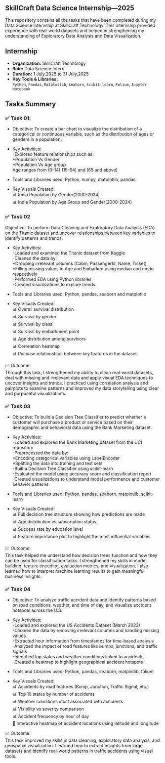 ## SkillCraft Data Science Internship—2025

This repository contains all the tasks that have been completed during my Data Science Internship at SkillCraft Technology. This internship provided experience with real-world datasets and helped in strengthening my understanding of Exploratory Data Analysis and Data Visualization.

## Internship

- **Organization:** SkillCraft Technology  
- **Role:** Data Science Intern  
- **Duration:** 1 July,2025 to 31 July,2025
- **Key Tools & Libraries:**  
  `Python`, `Pandas`, `Matplotlib`, `Seaborn`, `Scikit-learn`, `Folium`, `Jupyter Notebook`

## Tasks Summary

### ✅ Task 01:
- Objective: To create a bar chart to visualize the distribution of a categorical or continuous variable, such as the distribution of ages or genders in a population.

- Key Activities:<br/>
-Explored feature relationships such as:<br/>
    *Population Vs Gender<br/>
    *Population Vs Age group<br/>
Age ranges from (0-14),(15-64) and (65 and above)

- Tools and Libraries used: Python, numpy, matplotlib, pandas

- Key Visuals Created:<br/>
📊 India Population by Gender(2000-2024)<br/>
📊 India Population by Age Group and Gender(2000-2024)


### ✅ Task 02<br/>
Objective: To perform Data Cleaning and Exploratory Data Analysis (EDA) on the Titanic dataset and uncover relationships between key variables to identify patterns and trends.<br/>

- Key Activities:<br/>
-Loaded and examined the Titanic dataset from Kaggle<br/>
-Cleaned the data by:<br/>
   *Dropping irrelevant columns (Cabin, PassengerId, Name, Ticket)<br/>
   *Filling missing values in Age and Embarked using median and mode respectively<br/>
-Performed EDA using Python libraries<br/>
-Created visualizations to explore trends<br/>

- Tools and Libraries used: Python, pandas, seaborn and matplotlib<br/>

- Key Visuals Created:<br/>
  📊 Overall survival distribution<br/>
  📊 Survival by gender<br/>
  📊 Survival by class<br/>
  📊 Survival by embarkment point<br/>
  📊 Age distribution among survivors<br/>
  📊 Correlation heatmap <br/>
  📊 Pairwise relationships between key features in the dataset<br/>

📈 Outcome:<br/>
Through this task, I strengthened my ability to clean real-world datasets, deal with missing and irrelevant data and apply visual EDA techniques to uncover insights and trends. I practiced using correlation analysis and pairplots to examine patterns and improved my data storytelling using clear and purposeful visualizations.<br/>

### ✅ Task 03<br/>
- Objective: To build a Decision Tree Classifier to predict whether a customer will purchase a product or service based on their demographic and behavioral data using the Bank Marketing dataset.

- Key Activities:<br/>
-Loaded and explored the Bank Marketing dataset from the UCI repository<br/>
-Preprocessed the data by:<br/>
   *Encoding categorical variables using LabelEncoder<br/>
   *Splitting the data into training and test sets<br/>
-Built a Decision Tree Classifier using scikit-learn<br/>
-Evaluated the model using accuracy score and classification report<br/>
-Created visualizations to understand model performance and customer behavior patterns

- Tools and Libraries used: Python, pandas, seaborn, matplotlib, scikit-learn

- Key Visuals Created:<br/>
📊 Full decision tree structure showing how predictions are made<br/>
📊 Age distribution vs subscription status<br/>
📊 Success rate by education level<br/>
📊 Feature importance plot to highlight the most influential variables

📈 Outcome:<br/>
This task helped me understand how decision trees function and how they can be used for classification tasks. I strengthened my skills in model building, feature encoding, evaluation metrics, and visualization. I also learned how to interpret machine learning results to gain meaningful business insights.

### ✅ Task 04<br/>
- Objective: To analyze traffic accident data and identify patterns based on road conditions, weather, and time of day, and visualize accident hotspots across the U.S.

- Key Activities:<br/>
-Loaded and explored the US Accidents Dataset (March 2023)<br/>
-Cleaned the data by removing irrelevant columns and handling missing values<br/>
-Extracted hour information from timestamps for time-based analysis<br/>
-Analyzed the impact of road features like bumps, junctions, and traffic signals<br/>
-Identified top states and weather conditions linked to accidents<br/>
-Created a heatmap to highlight geographical accident hotspots<br/>

- Tools and Libraries used: Python, pandas, seaborn, matplotlib, folium

- Key Visuals Created:<br/>
📊 Accidents by road features (Bump, Junction, Traffic Signal, etc.)<br/>
📊 Top 10 states by number of accidents<br/>
📊 Weather conditions most associated with accidents<br/>
📊 Visibility vs severity comparison<br/>
📊 Accident frequency by hour of day<br/>
📍 Interactive heatmap of accident locations using latitude and longitude<br/>

📈 Outcome:<br/>
This task improved my skills in data cleaning, exploratory data analysis, and geospatial visualization. I learned how to extract insights from large datasets and identify real-world patterns in traffic accidents using visual tools.
